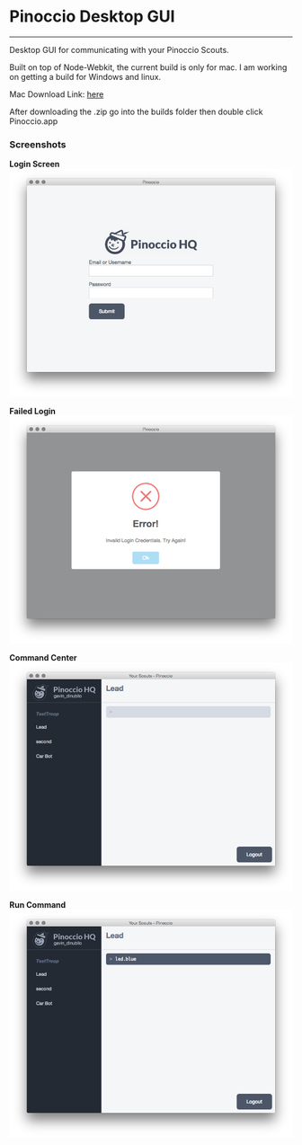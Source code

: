# Pinoccio Desktop GUI
---

Desktop GUI for communicating with your Pinoccio Scouts. 

Built on top of Node-Webkit, the current build is only for mac. I am working on getting a build for Windows and linux.

Mac Download Link: [here](https://github.com/gavindinubilo/pinoccio-gui/archive/master.zip)

After downloading the .zip go into the builds folder then double click Pinoccio.app

### Screenshots

**Login Screen**
![Login Screen](/screenshots/login.png)

**Failed Login**
![Failed Login](/screenshots/login-fail.png)

**Command Center**
![Command Center](/screenshots/command-center.png)

**Run Command**
![Run Command](/screenshots/run-command.png)
